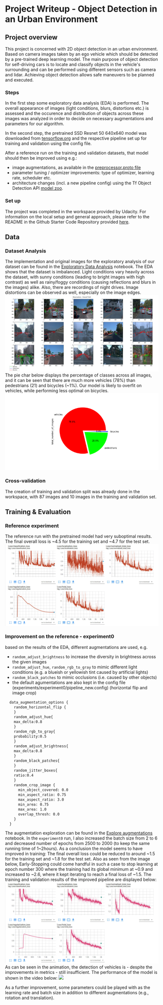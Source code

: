 # Project Writeup - Object Detection in an Urban Environment

## Project overview
This project is concerned with 2D object detection in an urban environment.
Based on camera images taken by an ego vehicle which should be detected by a pre-trained deep learning model.
The main purpose of object detection for self-driving cars is to locate and classify objects in the vehicle's surrounding and can be performed using different sensors such as camera and lidar. Achieving object detection allows safe maneuvers to be planned and executed.
### Steps
In the first step some exploratory data analysis (EDA) is performed. The overall appearance of images  (light conditions, blurs, distortions etc.) is assessed and the occurence and distribution of objects across these images was analyzed in order to decide on necessary augmentations and parameters for our algorithm.

In the second step, the pretrained SSD Resnet 50 640x640 model was downloaded from [tensorflow.org](http://download.tensorflow.org/models/object_detection/tf2/20200711/ssd_resnet50_v1_fpn_640x640_coco17_tpu-8.tar.gz) and the respective pipeline set up for training and validation using the config file.

After a reference run on the training and validation datasets, that model should then be improved using e.g.:
* image augmentations, as available in the [preprocessor.proto file](https://github.com/tensorflow/models/blob/master/research/object_detection/protos/preprocessor.proto)
* parameter tuning / optimizer improvements: type of optimizer, learning rate, scheduler etc.
* architecture changes (incl. a new pipeline config) using the Tf Object Detection API [model zoo](https://github.com/tensorflow/models/blob/master/research/object_detection/g3doc/tf2_detection_zoo.md).
### Set up
The project was completed in the workspace provided by Udacity.
For information on the local setup and general approach, please refer to the README in the 
Github Starter Code Repository provided [here](https://github.com/udacity/nd013-c1-vision-starter).
## Data
### Dataset Analysis
The implementation and original images for the exploratory analysis of our dataset can be found 
in the [Exploratory Data Analysis](Exploratory+Data+Analysis.ipynb) notebook.
The EDA shows that the dataset is imbalanced. 
Light conditions vary heavily across the dataset, with sunny conditions (leading to bright images with high contrast)
as well as rainy/foggy conditions (causing reflections and blurs in the images) alike. 
Also, there are recordings of night drives.
Image distortions can be observed as well, especially on the image edges.
![](experiments/EDA.png)
The pie char below displays the percentage of classes across all images, and it can be seen that there are much more vehicles (78%) than pedestrians (21) and bicycles (~1%).
Our model is likely to overfit on vehicles, while performing less optimal on bicycles.
![](experiments/EDA_pie.png)
### Cross-validation
The creation of training and validation split was already done in the workspace, with 87 images and 10 images in the training and validation set.
## Training & Evaluation
### Reference experiment
The reference run with the pretrained model had very suboptimal results.
The final overall loss is ~4.5 for the training set and ~4.7 for the test set.
![](experiments/reference/noAugmentation.png)
### Improvement on the reference - experiment0
based on the results of the EDA, different augmentations are used, e.g.
* `random_adjust_brightness` to increase the diversity in brightness across the given images
* `random_adjust_hue`, `random_rgb_to_gray` to mimic different light conditions (e.g. a blueish or yellowish tint caused by artificial lights)
* `random_black_patches` to mimic occlusions (i.e. caused by other objects)
* the default agumentations are also kept in the config file (experiments/experiment0/pipeline_new.config) (horizontal flip and image crop)

```
  data_augmentation_options {
    random_horizontal_flip {
    }
    random_adjust_hue{
    max_delta:0.8
    }
    random_rgb_to_gray{
    probability:0.5
    }
    random_adjust_brightness{
    max_delta:0.8
    }
    random_black_patches{
    }
    random_jitter_boxes{
    ratio:0.4
    }
    random_crop_image {
      min_object_covered: 0.0
      min_aspect_ratio: 0.75
      max_aspect_ratio: 3.0
      min_area: 0.75
      max_area: 1.0
      overlap_thresh: 0.0
    }
  }
```
The augmentation exploration can be found in the [Explore augmentations](Explore+augmentations.ipynb) notebook.
In the `experiment0` run, I also increased the batch size from 2 to 6 and decreased number of epochs from 2500 to 2000 (to keep the same running time of 1~2hours).
As a conclusion the model seems to have improved in training: 
The final overall loss could be reduced to around ~1.5 for the training set and ~1.8 for the test set.
Also as seen from the image below, Early-Stopping could come handful in such a case to stop learning at epoch number 300 where the training had its global minimum at ~0.9 and increased to ~2.6, where it kept iterating to reach a final loss of ~1.5.
The training and validation results of the improved pipeline are displayed below:
![](experiments/experiment0/Augmentation.png)
As can be seen in the animation, the detection of vehicles is - despite the improvements in metrics - still insufficient.
The performance of the model is shown in the video below:
![](experiments/animation.gif)

As a further improvement, some parameters could be played with as the learning rate and batch size in addition to different augmentations (e.g., rotation and translation). 
